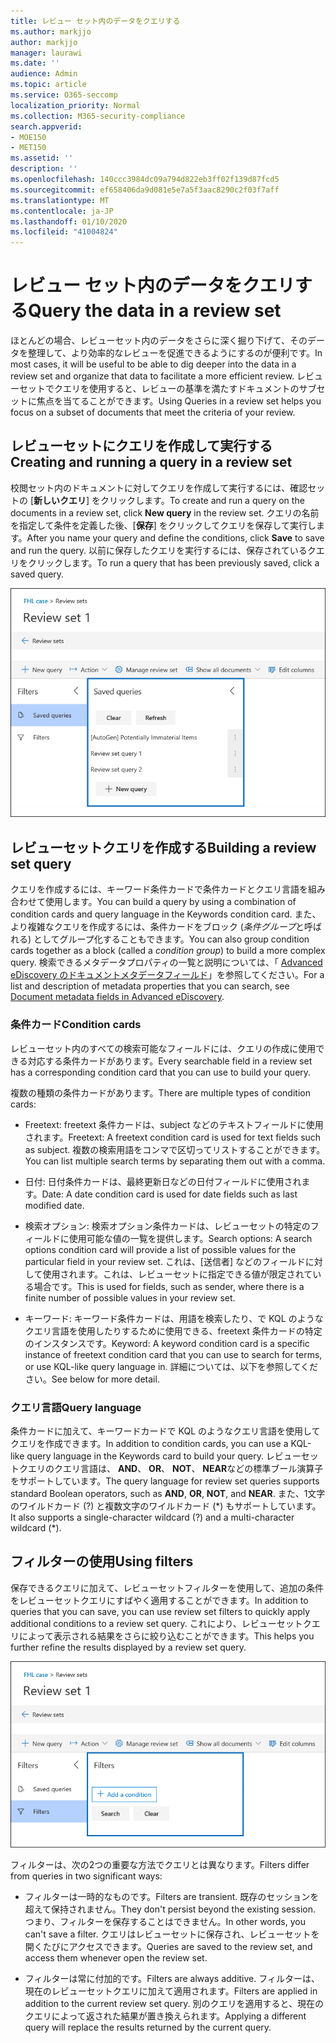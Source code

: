 ```yaml
---
title: レビュー セット内のデータをクエリする
ms.author: markjjo
author: markjjo
manager: laurawi
ms.date: ''
audience: Admin
ms.topic: article
ms.service: O365-seccomp
localization_priority: Normal
ms.collection: M365-security-compliance
search.appverid:
- MOE150
- MET150
ms.assetid: ''
description: ''
ms.openlocfilehash: 140ccc3984dc09a794d822eb3ff02f139d87fcd5
ms.sourcegitcommit: ef658406da9d081e5e7a5f3aac8290c2f03f7aff
ms.translationtype: MT
ms.contentlocale: ja-JP
ms.lasthandoff: 01/10/2020
ms.locfileid: "41004824"
---
```

# <a name="query-the-data-in-a-review-set"></a><span data-ttu-id="a41f6-102">レビュー セット内のデータをクエリする</span><span class="sxs-lookup"><span data-stu-id="a41f6-102">Query the data in a review set</span></span>

<span data-ttu-id="a41f6-103">ほとんどの場合、レビューセット内のデータをさらに深く掘り下げて、そのデータを整理して、より効率的なレビューを促進できるようにするのが便利です。</span><span class="sxs-lookup"><span data-stu-id="a41f6-103">In most cases, it will be useful to be able to dig deeper into the data in a review set and organize that data to facilitate a more efficient review.</span></span> <span data-ttu-id="a41f6-104">レビューセットでクエリを使用すると、レビューの基準を満たすドキュメントのサブセットに焦点を当てることができます。</span><span class="sxs-lookup"><span data-stu-id="a41f6-104">Using Queries in a review set helps you focus on a subset of documents that meet the criteria of your review.</span></span>

## <a name="creating-and-running-a-query-in-a-review-set"></a><span data-ttu-id="a41f6-105">レビューセットにクエリを作成して実行する</span><span class="sxs-lookup"><span data-stu-id="a41f6-105">Creating and running a query in a review set</span></span>

<span data-ttu-id="a41f6-106">校閲セット内のドキュメントに対してクエリを作成して実行するには、確認セットの [**新しいクエリ**] をクリックします。</span><span class="sxs-lookup"><span data-stu-id="a41f6-106">To create and run a query on the documents in a review set, click **New query** in the review set.</span></span> <span data-ttu-id="a41f6-107">クエリの名前を指定して条件を定義した後、[**保存**] をクリックしてクエリを保存して実行します。</span><span class="sxs-lookup"><span data-stu-id="a41f6-107">After you name your query and define the conditions, click **Save** to save and run the query.</span></span> <span data-ttu-id="a41f6-108">以前に保存したクエリを実行するには、保存されているクエリをクリックします。</span><span class="sxs-lookup"><span data-stu-id="a41f6-108">To run a query that has been previously saved, click a saved query.</span></span>

![Set クエリを確認する](media/AeDReviewSetQueries.png)

## <a name="building-a-review-set-query"></a><span data-ttu-id="a41f6-110">レビューセットクエリを作成する</span><span class="sxs-lookup"><span data-stu-id="a41f6-110">Building a review set query</span></span>

<span data-ttu-id="a41f6-111">クエリを作成するには、キーワード条件カードで条件カードとクエリ言語を組み合わせて使用します。</span><span class="sxs-lookup"><span data-stu-id="a41f6-111">You can build a query by using a combination of condition cards and query language in the Keywords condition card.</span></span> <span data-ttu-id="a41f6-112">また、より複雑なクエリを作成するには、条件カードをブロック (*条件グループ*と呼ばれる) としてグループ化することもできます。</span><span class="sxs-lookup"><span data-stu-id="a41f6-112">You can also group condition cards together as a block (called a *condition group*) to build a more complex query.</span></span> <span data-ttu-id="a41f6-113">検索できるメタデータプロパティの一覧と説明については、「 [Advanced eDiscovery のドキュメントメタデータフィールド](document-metadata-fields-in-Advanced-eDiscovery.md)」を参照してください。</span><span class="sxs-lookup"><span data-stu-id="a41f6-113">For a list and description of metadata properties that you can search, see [Document metadata fields in Advanced eDiscovery](document-metadata-fields-in-Advanced-eDiscovery.md).</span></span>

### <a name="condition-cards"></a><span data-ttu-id="a41f6-114">条件カード</span><span class="sxs-lookup"><span data-stu-id="a41f6-114">Condition cards</span></span>

<span data-ttu-id="a41f6-115">レビューセット内のすべての検索可能なフィールドには、クエリの作成に使用できる対応する条件カードがあります。</span><span class="sxs-lookup"><span data-stu-id="a41f6-115">Every searchable field in a review set has a corresponding condition card that you can use to build your query.</span></span>

<span data-ttu-id="a41f6-116">複数の種類の条件カードがあります。</span><span class="sxs-lookup"><span data-stu-id="a41f6-116">There are multiple types of condition cards:</span></span>

- <span data-ttu-id="a41f6-117">Freetext: freetext 条件カードは、subject などのテキストフィールドに使用されます。</span><span class="sxs-lookup"><span data-stu-id="a41f6-117">Freetext: A freetext condition card is used for text fields such as subject.</span></span> <span data-ttu-id="a41f6-118">複数の検索用語をコンマで区切ってリストすることができます。</span><span class="sxs-lookup"><span data-stu-id="a41f6-118">You can list multiple search terms by separating them out with a comma.</span></span>

- <span data-ttu-id="a41f6-119">日付: 日付条件カードは、最終更新日などの日付フィールドに使用されます。</span><span class="sxs-lookup"><span data-stu-id="a41f6-119">Date: A date condition card is used for date fields such as last modified date.</span></span>

- <span data-ttu-id="a41f6-120">検索オプション: 検索オプション条件カードは、レビューセットの特定のフィールドに使用可能な値の一覧を提供します。</span><span class="sxs-lookup"><span data-stu-id="a41f6-120">Search options: A search options condition card will provide a list of possible values for the particular field in your review set.</span></span> <span data-ttu-id="a41f6-121">これは、[送信者] などのフィールドに対して使用されます。これは、レビューセットに指定できる値が限定されている場合です。</span><span class="sxs-lookup"><span data-stu-id="a41f6-121">This is used for fields, such as sender, where there is a finite number of possible values in your review set.</span></span>

- <span data-ttu-id="a41f6-122">キーワード: キーワード条件カードは、用語を検索したり、で KQL のようなクエリ言語を使用したりするために使用できる、freetext 条件カードの特定のインスタンスです。</span><span class="sxs-lookup"><span data-stu-id="a41f6-122">Keyword: A keyword condition card is a specific instance of freetext condition card that you can use to search for terms, or use KQL-like query language in.</span></span> <span data-ttu-id="a41f6-123">詳細については、以下を参照してください。</span><span class="sxs-lookup"><span data-stu-id="a41f6-123">See below for more detail.</span></span>

### <a name="query-language"></a><span data-ttu-id="a41f6-124">クエリ言語</span><span class="sxs-lookup"><span data-stu-id="a41f6-124">Query language</span></span>

<span data-ttu-id="a41f6-125">条件カードに加えて、キーワードカードで KQL のようなクエリ言語を使用してクエリを作成できます。</span><span class="sxs-lookup"><span data-stu-id="a41f6-125">In addition to condition cards, you can use a KQL-like query language in the Keywords card to build your query.</span></span> <span data-ttu-id="a41f6-126">レビューセットクエリのクエリ言語は、 **AND**、 **OR**、 **NOT**、 **NEAR**などの標準ブール演算子をサポートしています。</span><span class="sxs-lookup"><span data-stu-id="a41f6-126">The query language for review set queries supports standard Boolean operators, such as **AND**, **OR**, **NOT**, and **NEAR**.</span></span> <span data-ttu-id="a41f6-127">また、1文字のワイルドカード (?) と複数文字のワイルドカード (\*) もサポートしています。</span><span class="sxs-lookup"><span data-stu-id="a41f6-127">It also supports a single-character wildcard (?) and a multi-character wildcard (\*).</span></span>

## <a name="using-filters"></a><span data-ttu-id="a41f6-128">フィルターの使用</span><span class="sxs-lookup"><span data-stu-id="a41f6-128">Using filters</span></span>

<span data-ttu-id="a41f6-129">保存できるクエリに加えて、レビューセットフィルターを使用して、追加の条件をレビューセットクエリにすばやく適用することができます。</span><span class="sxs-lookup"><span data-stu-id="a41f6-129">In addition to queries that you can save, you can use review set filters to quickly apply additional conditions to a review set query.</span></span> <span data-ttu-id="a41f6-130">これにより、レビューセットクエリによって表示される結果をさらに絞り込むことができます。</span><span class="sxs-lookup"><span data-stu-id="a41f6-130">This helps you further refine the results displayed by a review set query.</span></span>

![設定フィルターを確認する](media/AeDReviewSetFilters.png)

<span data-ttu-id="a41f6-132">フィルターは、次の2つの重要な方法でクエリとは異なります。</span><span class="sxs-lookup"><span data-stu-id="a41f6-132">Filters differ from queries in two significant ways:</span></span>

- <span data-ttu-id="a41f6-133">フィルターは一時的なものです。</span><span class="sxs-lookup"><span data-stu-id="a41f6-133">Filters are transient.</span></span> <span data-ttu-id="a41f6-134">既存のセッションを超えて保持されません。</span><span class="sxs-lookup"><span data-stu-id="a41f6-134">They don't persist beyond the existing session.</span></span> <span data-ttu-id="a41f6-135">つまり、フィルターを保存することはできません。</span><span class="sxs-lookup"><span data-stu-id="a41f6-135">In other words, you can't save a filter.</span></span> <span data-ttu-id="a41f6-136">クエリはレビューセットに保存され、レビューセットを開くたびにアクセスできます。</span><span class="sxs-lookup"><span data-stu-id="a41f6-136">Queries are saved to the review set, and access them whenever open the review set.</span></span>

- <span data-ttu-id="a41f6-137">フィルターは常に付加的です。</span><span class="sxs-lookup"><span data-stu-id="a41f6-137">Filters are always additive.</span></span> <span data-ttu-id="a41f6-138">フィルターは、現在のレビューセットクエリに加えて適用されます。</span><span class="sxs-lookup"><span data-stu-id="a41f6-138">Filters are applied in addition to the current review set query.</span></span> <span data-ttu-id="a41f6-139">別のクエリを適用すると、現在のクエリによって返された結果が置き換えられます。</span><span class="sxs-lookup"><span data-stu-id="a41f6-139">Applying a different query will replace the results returned by the current query.</span></span>
